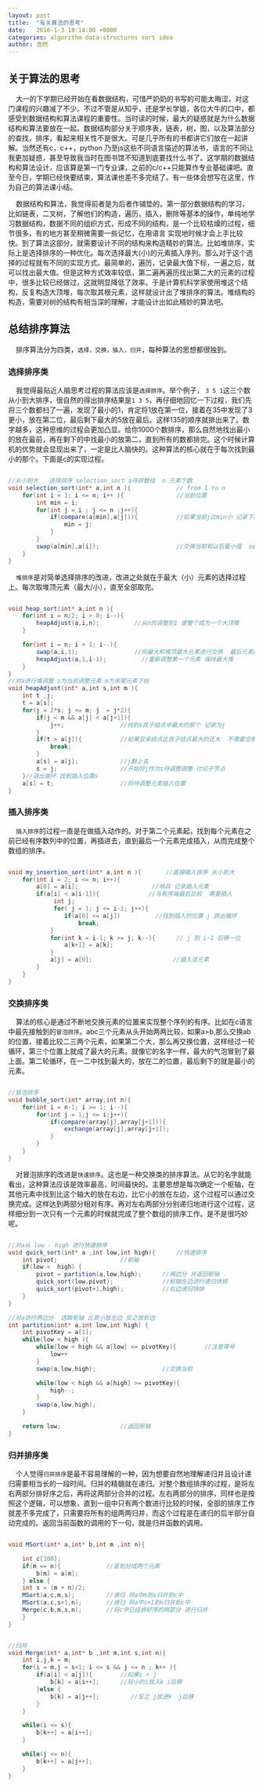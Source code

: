 ```yaml
---
layout: post
title:  "有关算法的思考"
date:   2016-1-3 18:14:00 +0800
categories: algorithm data-structures sort idea
author: 浩然
---
```



## 关于算法的思考  




&nbsp;&nbsp;&nbsp;&nbsp;大一的下学期已经开始在看数据结构，可惜严奶奶的书写的可能太晦涩，对这门课程的兴趣减了不少。不过不管是从知乎，还是学长学姐，各位大牛的口中，都感受到数据结构和算法课程的重要性。当时读的时候，最大的疑惑就是为什么数据结构和算法要放在一起。数据结构部分关于顺序表，链表，树，图，以及算法部分的查找，排序，看起来相关性不是很大。可是几乎所有的书都讲它们放在一起讲解。当然还有c，c++，python 乃至js这些不同语言描述的算法书，语言的不同让我更加疑惑，甚至导致我当时在图书馆不知道到底要找什么书了。这学期的数据结构和算法设计，应该算是第一门专业课，之前的c/c++只能算作专业基础课吧。直至今日，学期已经快要结束，算法课也差不多完结了。有一些体会想写在这里，作为自己的算法课小结。  



&nbsp;&nbsp;&nbsp;&nbsp;数据结构和算法，我觉得前者是为后者作铺垫的。第一部分数据结构的学习，比如链表，二叉树，了解他们的构造，遍历，插入，删除等基本的操作，单纯地学习数据结构，数据不同的组织方式，形成不同的结构，是一个比较枯燥的过程，细节很多，有的地方甚至稍微需要一些记忆，在用语言
实现地时候才会上手比较快。到了算法这部分，就需要设计不同的结构来构造精妙的算法。比如堆排序，实际上是选择排序的一种优化。每次选择最大(小)的元素插入序列。那么对于这个选择的过程就有不同的实现方式。最简单的，遍历，记录最大值下标，一遍之后，就可以找出最大值。但是这种方式效率较低，第二遍再遍历找出第二大的元素的过程中，很多比较已经做过，这就明显降低了效率。于是计算机科学家使用堆这个结构，反复构造大顶堆，每次取其根元素，这样就设计出了堆排序的算法。堆结构的构造，需要对树的结构有相当深的理解，才能设计出如此精妙的算法吧。  

## 总结排序算法

&nbsp;&nbsp;&nbsp;&nbsp;排序算法分为四类，`选择，交换，插入，归并`，每种算法的思想都很独到。

### 选择排序类
&nbsp;&nbsp;&nbsp;&nbsp;我觉得最贴近人脑思考过程的算法应该是`选择排序`。举个例子， `3 5 1`这三个数从小到大排序，很自然的得出排序结果是`1 3 5`，再仔细地回忆一下过程，我们先将三个数都扫了一遍，发现了最小的1，肯定将1放在第一位，接着在35中发现了3更小，放在第二位，最后剩下最大的5放在最后。这样135的顺序就排出来了。数字越多，这种思维的过程会更加凸显。给你1000个数排序，那么自然地找出最小的放在最前，再在剩下的中找最小的放第二，直到所有的数都排完。这个时候计算机的优势就会显现出来了，一定是比人脑快的。这种算法的核心就在于每次找到最小的那个。下面是c的实现过程。

```java

//从小到大   选择排序 selection_sort a待排数组  n 元素个数
void selection_sort(int* a,int n ){             // from 1 to n
    for(int i = 1; i <= n; i++ ){               //当前位置
        int min = i;
        for(int j = i ; j <= n ;j++){
            if(compare(a[min],a[j])){           //如果当前j比min小 记录下标
                min = j;
            }
        }
        swap(a[min],a[i]);                      //交换当前和以后最小值  select出了最小放在i的位置
    }
}

```

&nbsp;&nbsp;&nbsp;&nbsp;`堆排序`是对简单选择排序的改进，改进之处就在于最大（小）元素的选择过程上。每次取堆顶元素（最大/小），直至全部取完。  


```java

void heap_sort(int* a,int n ){
    for(int i = n/2; i > 0; i--){
        heapAdjust(a,i,n);          //从n的调整到1 使整个成为一个大顶堆
    }

    for(int i = n; i > 1; i--){
        swap(a,i,1);                //将最大和堆顶最大元素进行交换  最后元素成为最大
        heapAdjust(a,1,i-1);          //重新调整第一个元素 保持最大堆
    }
}
//对a进行堆调整 s为当前调整元素 m为末尾元素下标
void heapAdjust(int* a,int s,int m ){
    int t ,j;
    t = a[s];
    for(j = 2*s; j <= m; j  = j*2){
        if(j < m && a[j] < a[j+1]){
            j++;                //找到s孩子结点中最大的那个 记录为j
        }
        if(t > a[j]){           //如果双亲结点比孩子结点最大的还大  不需要交换
            break;
        }
        a[s] = a[j];            //j翻上去
        s = j;                  //开始将j作为s待调整调整 讨论子节点
    }//退出循环 找到插入位置s
    a[s] = t;                   //将待调整元素插入位置
}

```


### 插入排序类

&nbsp;&nbsp;&nbsp;&nbsp;`插入排序`的过程一直是在做插入动作的。对于第二个元素起，找到每个元素在之前已经有序数列中的位置，再插进去，直到最后一个元素完成插入，从而完成整个数组的排序。

```java

void my_insertion_sort(int* a,int n ){       //直接插入排序 从小到大
    for(int i = 2; i <= n; i++){
        a[0] = a[i];                     //哨兵 记录插入元素
        if(a[i] < a[i-1]){              //与有序端最后比较  需要插入
             int j;
             for( j = 1; j <= i-1; j++){
                if(a[0] <= a[j])          //找到插入的位置 j 跳出循环
                    break;
            }
            for(int k = i-1; k >= j; k--){      // j 到 i-1 后移一位
                a[k+1] = a[k];
            }
            a[j] = a[0];                       //插入该元素
        }
    }
}
```

###  交换排序类
&nbsp;&nbsp;&nbsp;&nbsp;算法的核心是通过不断地交换元素的位置来实现整个序列的有序。比如在c语言中最先接触到的`冒泡排序`。abc三个元素从头开始两两比较，如果a>b,那么交换ab的位置，接着比较二三两个元素，如果第二个大，那么再交换位置，这样经过一轮循环，第三个位置上就成了最大的元素。就像它的名字一样，最大的气泡冒到了最上面。第二轮循环，在一二中找到最大的，放在二的位置，最后剩下的就是最小的元素。

```java

//冒泡排序
void bubble_sort(int* array,int n){
    for(int i = n-1; i >= 1; i--){
        for(int j = 1;j <= i;j++){
            if(compare(array[j],array[j+1])){
                exchange(array[j],array[j+1]);
            }
        }
    }
}

```

&nbsp;&nbsp;&nbsp;&nbsp;对冒泡排序的改进是`快速排序`。这也是一种交换类的排序算法。从它的名字就能看出，这种算法应该是效率最高，时间最快的。主要思想是每次确定一个枢轴，在其他元素中找到比这个轴大的放在右边，比它小的放在左边，这个过程可以通过交换完成。这样达到两部分相对有序。再对左右两部分分别递归地进行这个过程，这样细分到一次只有一个元素的时候就完成了整个数组的排序工作。是不是很巧妙呢。

```java

//对a从 low - high 进行快速排序
void quick_sort(int* a ,int low,int high){      //快速排序
    int pivot;                  //枢轴
    if(low <  high) {
        pivot = partition(a,low,high);      //两边分 并返回枢轴
        quick_sort(low,pivot);              //枢轴左边进行递归快排
        quick_sort(pivot+1,high);           //右边递归快排
    }
}

//对a进行两边分  选取枢轴 比其小放左边 反之放右边
int partition(int* a,int low,int high) {
    int pivotKey = a[1];
    while(low < high ){
        while(low < high && a[low] <= pivotKey){        //注意等号
            low++
        }
        swap(a,low,high);                   //交换当前

        while(low < high && a[high] >= pivotKey){
            high--;
        }
        swap(a,low,high);
    }

    return low;                 //返回枢轴
}

```

### 归并排序类

&nbsp;&nbsp;&nbsp;&nbsp;个人觉得`归并排序`是最不容易理解的一种，因为想要自然地理解递归并且设计递归需要相当长的一段时间。归并的精髓就在递归。对整个数组排序的过程，是将左右两部分排好序之后，再将这两部分合并的过程。左右两部分的排序，同样也是按照这个逻辑，可以想象，直到一组中只有两个数进行比较的时候，全部的排序工作就差不多完成了，只需要将所有的组两两归并，而这个过程是在递归的后半部分自动完成的。返回当前函数的调用的下一句，就是归并函数的调用。

```java

void MSort(int* a,int* b,int m ,int n){

    int c[100];
    if(m == n){             //直到分成两个元素
        b[m] = a[m];
    } else {
    int s = (m + n)/2;
    MSort(a,c,m,s);         //递归 将a中m到s归并到c中
    MSort(a,c,s+1,n);       //递归 将a中s+1到n归并到c中
    Merge(c,b,m,s,n);       //将c中已经排好序的两部分 进行归并
    }
}


//归并
void Merge(int* a,int* b ,int m,int s,int n){
    int i,j,k = m;
    for(i = m,j = s+1; i <= s && j <= n ; k++ ){
        if(a[i] < a[j]){        //如果i < j
            b[k] = a[i++];      //较小的i放入k i后移
        }else {
            b[k] = a[j++];         //反之 j放进k  j后移
        }
    }

    while(i <= s){
        b[k++] = a[i++];
    }

    while(j <= n){
        b[k++] = a[j++];
    }
}

```
